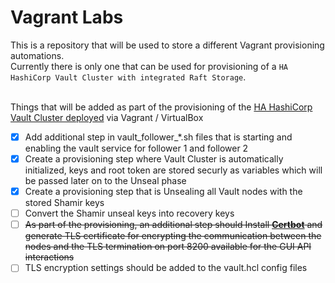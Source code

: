 # Vagrant Labs
This is a repository that will be used to store a different Vagrant provisioning automations.
<br> Currently there is only one that can be used for provisioning of a `HA HashiCorp Vault Cluster with integrated Raft Storage`.




<br> Things that will be added as part of the provisioning of the [HA HashiCorp Vault Cluster deployed](https://github.com/RaveoNmooN/Vagrant-Labs/tree/master/HashiCorp%20Vault/HA_Raft_Cluster) via Vagrant / VirtualBox
- [x] Add additional step in vault_follower_*.sh files that is starting and enabling the vault service for follower 1 and follower 2
- [x] Create a provisioning step where Vault Cluster is automatically initialized, keys and root token are stored securly as variables which will be passed later on to the Unseal phase
- [x] Create a provisioning step that is Unsealing all Vault nodes with the stored Shamir keys
- [ ] Convert the Shamir unseal keys into recovery keys
- [ ] ~~As part of the provisioning, an additional step should Install **[Certbot](https://certbot.eff.org/)** and generate TLS certificate for encrypting the communication between the nodes and the TLS termination on port 8200 available for the GUI API interactions~~
- [ ] TLS encryption settings should be added to the vault.hcl config files
